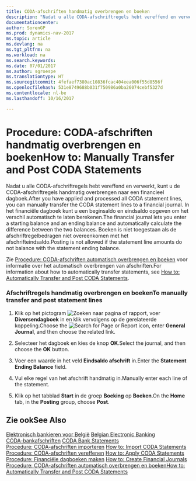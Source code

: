 ```yaml
---
title: CODA-afschriften handmatig overbrengen en boeken
description: "Nadat u alle CODA-afschriftregels hebt vereffend en verwerkt, kunt u de CODA-afschriftregels handmatig overbrengen naar een financieel dagboek. In het financiële dagboek kunt u een beginsaldo en eindsaldo opgeven om het verschil automatisch te laten berekenen. Boeken is niet toegestaan als de afschriftregelbedragen niet overeenkomen met het afschrifteindsaldo."
documentationcenter: 
author: SorenGP
ms.prod: dynamics-nav-2017
ms.topic: article
ms.devlang: na
ms.tgt_pltfrm: na
ms.workload: na
ms.search.keywords: 
ms.date: 07/01/2017
ms.author: sgroespe
ms.translationtype: HT
ms.sourcegitcommit: 4fefaef7380ac10836fcac404eea006f55d8556f
ms.openlocfilehash: 531e8749688b031f750986a0ba26074cebf5327d
ms.contentlocale: nl-be
ms.lasthandoff: 10/16/2017

---
```

# <a name="how-to-manually-transfer-and-post-coda-statements"></a><span data-ttu-id="b8d29-105">Procedure: CODA-afschriften handmatig overbrengen en boeken</span><span class="sxs-lookup"><span data-stu-id="b8d29-105">How to: Manually Transfer and Post CODA Statements</span></span>
<span data-ttu-id="b8d29-106">Nadat u alle CODA-afschriftregels hebt vereffend en verwerkt, kunt u de CODA-afschriftregels handmatig overbrengen naar een financieel dagboek.</span><span class="sxs-lookup"><span data-stu-id="b8d29-106">After you have applied and processed all CODA statement lines, you can manually transfer the CODA statement lines to a financial journal.</span></span> <span data-ttu-id="b8d29-107">In het financiële dagboek kunt u een beginsaldo en eindsaldo opgeven om het verschil automatisch te laten berekenen.</span><span class="sxs-lookup"><span data-stu-id="b8d29-107">The financial journal lets you enter a starting balance and an ending balance and automatically calculate the difference between the two balances.</span></span> <span data-ttu-id="b8d29-108">Boeken is niet toegestaan als de afschriftregelbedragen niet overeenkomen met het afschrifteindsaldo.</span><span class="sxs-lookup"><span data-stu-id="b8d29-108">Posting is not allowed if the statement line amounts do not balance with the statement ending balance.</span></span>  
  
 <span data-ttu-id="b8d29-109">Zie [Procedure: CODA-afschriften automatisch overbrengen en boeken](how-to-automatically-transfer-and-post-coda-statements.md) voor informatie over het automatisch overbrengen van afschriften.</span><span class="sxs-lookup"><span data-stu-id="b8d29-109">For information about how to automatically transfer statements, see [How to: Automatically Transfer and Post CODA Statements](how-to-automatically-transfer-and-post-coda-statements.md).</span></span>  
  
### <a name="to-manually-transfer-and-post-statement-lines"></a><span data-ttu-id="b8d29-110">Afschriftregels handmatig overbrengen en boeken</span><span class="sxs-lookup"><span data-stu-id="b8d29-110">To manually transfer and post statement lines</span></span>  
  
1.  <span data-ttu-id="b8d29-111">Klik op het pictogram ![Zoeken naar pagina of rapport](media/ui-search/search_small.png "pictogram Zoeken naar pagina of rapport"), voer **Diversendagboek** in en klik vervolgens op de gerelateerde koppeling.</span><span class="sxs-lookup"><span data-stu-id="b8d29-111">Choose the ![Search for Page or Report](media/ui-search/search_small.png "Search for Page or Report icon") icon, enter **General Journal**, and then choose the related link.</span></span>  
  
2.  <span data-ttu-id="b8d29-112">Selecteer het dagboek en kies de knop **OK**.</span><span class="sxs-lookup"><span data-stu-id="b8d29-112">Select the journal, and then choose the **OK** button.</span></span>  
  
3.  <span data-ttu-id="b8d29-113">Voer een waarde in het veld **Eindsaldo afschrift** in.</span><span class="sxs-lookup"><span data-stu-id="b8d29-113">Enter the **Statement Ending Balance** field.</span></span>  
  
4.  <span data-ttu-id="b8d29-114">Vul elke regel van het afschrift handmatig in.</span><span class="sxs-lookup"><span data-stu-id="b8d29-114">Manually enter each line of the statement.</span></span>  
  
5.  <span data-ttu-id="b8d29-115">Klik op het tabblad **Start** in de groep **Boeking** op **Boeken**.</span><span class="sxs-lookup"><span data-stu-id="b8d29-115">On the **Home** tab, in the **Posting** group, choose **Post**.</span></span>  
  
## <a name="see-also"></a><span data-ttu-id="b8d29-116">Zie ook</span><span class="sxs-lookup"><span data-stu-id="b8d29-116">See Also</span></span>  
 <span data-ttu-id="b8d29-117">[Elektronisch bankieren voor België](belgian-electronic-banking.md) </span><span class="sxs-lookup"><span data-stu-id="b8d29-117">[Belgian Electronic Banking](belgian-electronic-banking.md) </span></span>  
 <span data-ttu-id="b8d29-118">[CODA-bankafschriften](coda-bank-statements.md) </span><span class="sxs-lookup"><span data-stu-id="b8d29-118">[CODA Bank Statements](coda-bank-statements.md) </span></span>  
 <span data-ttu-id="b8d29-119">[Procedure: CODA-afschriften importeren](how-to-import-coda-statements.md) </span><span class="sxs-lookup"><span data-stu-id="b8d29-119">[How to: Import CODA Statements](how-to-import-coda-statements.md) </span></span>  
 <span data-ttu-id="b8d29-120">[Procedure: CODA-afschriften vereffenen](how-to-apply-coda-statements.md) </span><span class="sxs-lookup"><span data-stu-id="b8d29-120">[How to: Apply CODA Statements](how-to-apply-coda-statements.md) </span></span>  
 <span data-ttu-id="b8d29-121">[Procedure: Financiële dagboeken maken](how-to-create-financial-journals.md) </span><span class="sxs-lookup"><span data-stu-id="b8d29-121">[How to: Create Financial Journals](how-to-create-financial-journals.md) </span></span>  
 [<span data-ttu-id="b8d29-122">Procedure: CODA-afschriften automatisch overbrengen en boeken</span><span class="sxs-lookup"><span data-stu-id="b8d29-122">How to: Automatically Transfer and Post CODA Statements</span></span>](how-to-automatically-transfer-and-post-coda-statements.md)
